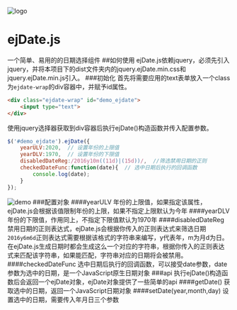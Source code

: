 ![logo](http://ww4.sinaimg.cn/large/7d528769gw1fa38h6e3zkj20fa0bhq35.jpg)
# ejDate.js
一个简单、易用的的日期选择组件
##如何使用
ejDate.js依赖jquery，必须先引入jquery，并将本项目下的dist文件夹内的jquery.ejDate.min.css和jquery.ejDate.min.js引入。
###初始化
首先将需要应用的text表单放入一个class为`ejdate-wrap`的div容器中，并赋予id属性。
```html
<div class="ejdate-wrap" id="demo_ejdate">
    <input type="text">
</div>
```
使用jquery选择器获取到div容器后执行ejDate()构造函数并传入配置参数。
```javascript
$('#demo_ejdate').ejDate({
    yearULV:2020,  // 设置年份的上限值
    yearDLV:1970,  // 设置年份的下限值
    disabledDateReg:/2016y10m((11d)|(15d))/,  //筛选禁用日期的正则
    checkedDateFunc:function(date){  // 选中日期后执行的回调函数
        console.log(date);
    }
});
```
![demo](http://ww4.sinaimg.cn/large/7d528769gw1fa38upr5gwj20ab0bc0tb.jpg)
###配置对象
####yearULV
年份的上限值，如果指定该属性，ejDate.js会根据该值限制年份的上限，如果不指定上限默认为今年
####yearDLV
年份的下限值，作用同上，不指定下限值默认为1970年
####disabledDateReg
禁用日期的正则表达式，ejDate.js会根据你传入的正则表达式来筛选日期
```2016y6m6d```正则表达式需要根据该格式的字符串来编写，y代表年，m为月d为日。
在ejDate.js生成日期时都会生成这么一个对应的字符串，根据你传入的正则表达式来匹配该字符串，如果能匹配，字符串对应的日期将会被禁用。
####checkedDateFunc
选中日期后执行的回调函数，可以接受date参数，date参数为选中的日期，是一个JavaScript原生日期对象
###api
执行ejDate()构造函数后会返回一个ejDate对象，ejDate对象提供了一些简单的api
####getDate()
获取选中的日期，返回一个JavaScript日期对象
####setDate(year,month,day)
设置选中的日期，需要传入年月日三个参数



